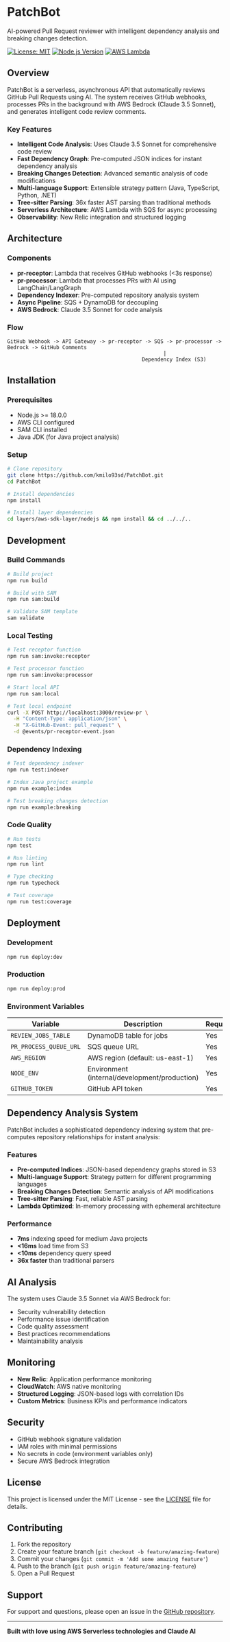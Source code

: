 # PatchBot

AI-powered Pull Request reviewer with intelligent dependency analysis and breaking changes detection.

[![License: MIT](https://img.shields.io/badge/License-MIT-yellow.svg)](https://opensource.org/licenses/MIT)
[![Node.js Version](https://img.shields.io/badge/Node.js->=18.0.0-green.svg)](https://nodejs.org/)
[![AWS Lambda](https://img.shields.io/badge/AWS-Lambda-orange.svg)](https://aws.amazon.com/lambda/)

## Overview

PatchBot is a serverless, asynchronous API that automatically reviews GitHub Pull Requests using AI. The system receives GitHub webhooks, processes PRs in the background with AWS Bedrock (Claude 3.5 Sonnet), and generates intelligent code review comments.

### Key Features

- **Intelligent Code Analysis**: Uses Claude 3.5 Sonnet for comprehensive code review
- **Fast Dependency Graph**: Pre-computed JSON indices for instant dependency analysis
- **Breaking Changes Detection**: Advanced semantic analysis of code modifications
- **Multi-language Support**: Extensible strategy pattern (Java, TypeScript, Python, .NET)
- **Tree-sitter Parsing**: 36x faster AST parsing than traditional methods
- **Serverless Architecture**: AWS Lambda with SQS for async processing
- **Observability**: New Relic integration and structured logging

## Architecture

### Components

- **pr-receptor**: Lambda that receives GitHub webhooks (<3s response)
- **pr-processor**: Lambda that processes PRs with AI using LangChain/LangGraph
- **Dependency Indexer**: Pre-computed repository analysis system
- **Async Pipeline**: SQS + DynamoDB for decoupling
- **AWS Bedrock**: Claude 3.5 Sonnet for code analysis

### Flow

```
GitHub Webhook -> API Gateway -> pr-receptor -> SQS -> pr-processor -> Bedrock -> GitHub Comments
                                                   |
                                            Dependency Index (S3)
```

## Installation

### Prerequisites

- Node.js >= 18.0.0
- AWS CLI configured
- SAM CLI installed
- Java JDK (for Java project analysis)

### Setup

```bash
# Clone repository
git clone https://github.com/kmilo93sd/PatchBot.git
cd PatchBot

# Install dependencies
npm install

# Install layer dependencies
cd layers/aws-sdk-layer/nodejs && npm install && cd ../../..
```

## Development

### Build Commands

```bash
# Build project
npm run build

# Build with SAM
npm run sam:build

# Validate SAM template
sam validate
```

### Local Testing

```bash
# Test receptor function
npm run sam:invoke:receptor

# Test processor function
npm run sam:invoke:processor

# Start local API
npm run sam:local

# Test local endpoint
curl -X POST http://localhost:3000/review-pr \
  -H "Content-Type: application/json" \
  -H "X-GitHub-Event: pull_request" \
  -d @events/pr-receptor-event.json
```

### Dependency Indexing

```bash
# Test dependency indexer
npm run test:indexer

# Index Java project example
npm run example:index

# Test breaking changes detection
npm run example:breaking
```

### Code Quality

```bash
# Run tests
npm test

# Run linting
npm run lint

# Type checking
npm run typecheck

# Test coverage
npm run test:coverage
```

## Deployment

### Development

```bash
npm run deploy:dev
```

### Production

```bash
npm run deploy:prod
```

### Environment Variables

| Variable | Description | Required |
|----------|-------------|----------|
| `REVIEW_JOBS_TABLE` | DynamoDB table for jobs | Yes |
| `PR_PROCESS_QUEUE_URL` | SQS queue URL | Yes |
| `AWS_REGION` | AWS region (default: us-east-1) | Yes |
| `NODE_ENV` | Environment (internal/development/production) | Yes |
| `GITHUB_TOKEN` | GitHub API token | Yes |

## Dependency Analysis System

PatchBot includes a sophisticated dependency indexing system that pre-computes repository relationships for instant analysis:

### Features

- **Pre-computed Indices**: JSON-based dependency graphs stored in S3
- **Multi-language Support**: Strategy pattern for different programming languages
- **Breaking Changes Detection**: Semantic analysis of API modifications
- **Tree-sitter Parsing**: Fast, reliable AST parsing
- **Lambda Optimized**: In-memory processing with ephemeral architecture

### Performance

- **7ms** indexing speed for medium Java projects
- **<16ms** load time from S3
- **<10ms** dependency query speed
- **36x faster** than traditional parsers

## AI Analysis

The system uses Claude 3.5 Sonnet via AWS Bedrock for:

- Security vulnerability detection
- Performance issue identification
- Code quality assessment
- Best practices recommendations
- Maintainability analysis

## Monitoring

- **New Relic**: Application performance monitoring
- **CloudWatch**: AWS native monitoring
- **Structured Logging**: JSON-based logs with correlation IDs
- **Custom Metrics**: Business KPIs and performance indicators

## Security

- GitHub webhook signature validation
- IAM roles with minimal permissions
- No secrets in code (environment variables only)
- Secure AWS Bedrock integration

## License

This project is licensed under the MIT License - see the [LICENSE](LICENSE) file for details.

## Contributing

1. Fork the repository
2. Create your feature branch (`git checkout -b feature/amazing-feature`)
3. Commit your changes (`git commit -m 'Add some amazing feature'`)
4. Push to the branch (`git push origin feature/amazing-feature`)
5. Open a Pull Request

## Support

For support and questions, please open an issue in the [GitHub repository](https://github.com/kmilo93sd/PatchBot/issues).

---

**Built with love using AWS Serverless technologies and Claude AI**